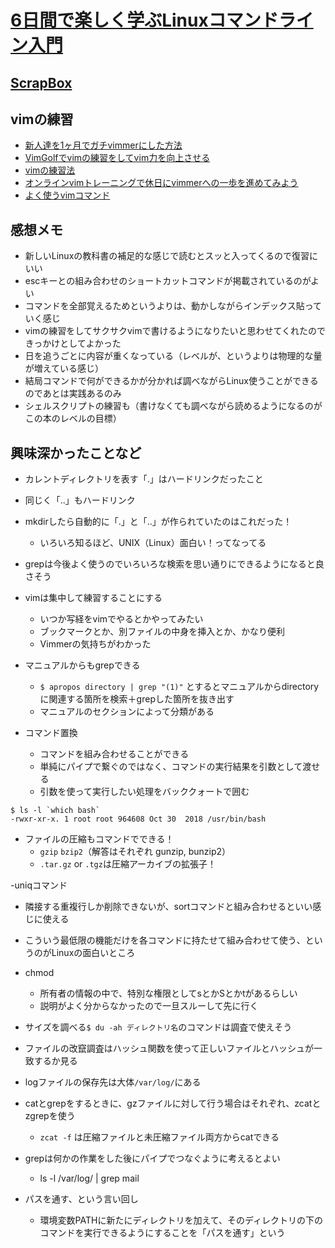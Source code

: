 # [6日間で楽しく学ぶLinuxコマンドライン入門](https://www.amazon.co.jp/6%E6%97%A5%E9%96%93%E3%81%A7%E6%A5%BD%E3%81%97%E3%81%8F%E5%AD%A6%E3%81%B6Linux%E3%82%B3%E3%83%9E%E3%83%B3%E3%83%89%E3%83%A9%E3%82%A4%E3%83%B3%E5%85%A5%E9%96%80-%E3%82%B3%E3%83%9E%E3%83%B3%E3%83%89%E3%81%AE%E5%9F%BA%E6%9C%AC%E6%93%8D%E4%BD%9C%E3%82%92%E8%BA%AB%E3%81%AB%E3%81%A4%E3%81%91%E3%82%88%E3%81%86-%E3%83%8D%E3%83%83%E3%83%88%E6%99%82%E4%BB%A3%E3%81%AE%E3%80%81%E3%81%93%E3%82%8C%E3%81%8B%E3%82%89%E5%A7%8B%E3%82%81%E3%82%8B%E3%83%97%E3%83%AD%E3%82%B0%E3%83%A9%E3%83%9F%E3%83%B3%E3%82%B0%EF%BC%88NextPublishing%EF%BC%89-%E5%A4%A7%E6%B4%A5-%E7%9C%9F-ebook/dp/B00WE7XZ68/ref=sr_1_1?__mk_ja_JP=%E3%82%AB%E3%82%BF%E3%82%AB%E3%83%8A&keywords=6%E6%97%A5%E9%96%93%E3%81%A7%E5%AD%A6%E3%81%B6&qid=1582456282&s=digital-text&sr=1-1)

## [ScrapBox](https://scrapbox.io/moch/Linux%E3%82%B3%E3%83%9E%E3%83%B3%E3%83%89%E3%83%A9%E3%82%A4%E3%83%B3%E5%85%A5%E9%96%80)

## vimの練習
- [新人達を1ヶ月でガチvimmerにした方法](https://qiita.com/hide/items/5bfe5b322872c61a6896)
- [VimGolfでvimの練習をしてvim力を向上させる](https://qiita.com/Sa2Knight/items/1ceeb2e457cf60e308fc)
- [vimの練習法](https://hacknote.jp/archives/10137/)
- [オンラインvimトレーニングで休日にvimmerへの一歩を進めてみよう](https://dev.classmethod.jp/tool/be-vimmer-by-trainings/)
- [よく使うvimコマンド](https://qiita.com/hide/items/5bfe5b322872c61a6896)

## 感想メモ

- 新しいLinuxの教科書の補足的な感じで読むとスッと入ってくるので復習にいい
- escキーとの組み合わせのショートカットコマンドが掲載されているのがよい
- コマンドを全部覚えるためというよりは、動かしながらインデックス貼っていく感じ
- vimの練習をしてサクサクvimで書けるようになりたいと思わせてくれたのできっかけとしてよかった
- 日を追うごとに内容が重くなっている（レベルが、というよりは物理的な量が増えている感じ）
- 結局コマンドで何ができるかが分かれば調べながらLinux使うことができるのであとは実践あるのみ
- シェルスクリプトの練習も（書けなくても調べながら読めるようになるのがこの本のレベルの目標）

## 興味深かったことなど

- カレントディレクトリを表す「.」はハードリンクだったこと
- 同じく「..」もハードリンク
- mkdirしたら自動的に「.」と「..」が作られていたのはこれだった！
  - いろいろ知るほど、UNIX（Linux）面白い！ってなってる

- grepは今後よく使うのでいろいろな検索を思い通りにできるようになると良さそう
- vimは集中して練習することにする
  - いつか写経をvimでやるとかやってみたい
  - ブックマークとか、別ファイルの中身を挿入とか、かなり便利
  - Vimmerの気持ちがわかった

- マニュアルからもgrepできる
  - `$ apropos directory | grep "(1)"` とするとマニュアルからdirectoryに関連する箇所を検索＋grepした箇所を抜き出す
  - マニュアルのセクションによって分類がある

- コマンド置換
  - コマンドを組み合わせることができる
  - 単純にパイプで繋ぐのではなく、コマンドの実行結果を引数として渡せる
  - 引数を使って実行したい処理をバッククォートで囲む

```
$ ls -l `which bash`
-rwxr-xr-x. 1 root root 964608 Oct 30  2018 /usr/bin/bash
```

- ファイルの圧縮もコマンドでできる！
  - `gzip` `bzip2`（解答はそれぞれ gunzip, bunzip2）
  - `.tar.gz` or `.tgz`は圧縮アーカイブの拡張子！

-uniqコマンド
  - 隣接する重複行しか削除できないが、sortコマンドと組み合わせるといい感じに使える
  - こういう最低限の機能だけを各コマンドに持たせて組み合わせて使う、というのがLinuxの面白いところ

- chmod
  - 所有者の情報の中で、特別な権限としてsとかSとかtがあるらしい
  - 説明がよく分からなかったので一旦スルーして先に行く
- サイズを調べる`$ du -ah ディレクトリ名`のコマンドは調査で使えそう
- ファイルの改竄調査はハッシュ関数を使って正しいファイルとハッシュが一致するか見る
- logファイルの保存先は大体`/var/log/`にある

- catとgrepをするときに、gzファイルに対して行う場合はそれぞれ、zcatとzgrepを使う
  - `zcat -f` は圧縮ファイルと未圧縮ファイル両方からcatできる
- grepは何かの作業をした後にパイプでつなぐように考えるとよい
  - ls -l /var/log/ | grep mail

- パスを通す、という言い回し
  - 環境変数PATHに新たにディレクトリを加えて、そのディレクトリの下のコマンドを実行できるようにすることを「パスを通す」という